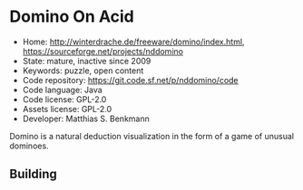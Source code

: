 # Domino On Acid

- Home: http://winterdrache.de/freeware/domino/index.html, https://sourceforge.net/projects/nddomino
- State: mature, inactive since 2009
- Keywords: puzzle, open content
- Code repository: https://git.code.sf.net/p/nddomino/code
- Code language: Java
- Code license: GPL-2.0
- Assets license: GPL-2.0
- Developer: Matthias S. Benkmann

Domino is a natural deduction visualization in the form of a game of unusual dominoes.

## Building
